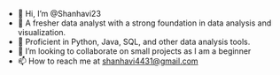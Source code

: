 - 👋 Hi, I’m @Shanhavi23
- 👀 A fresher data analyst with a strong foundation in data analysis and visualization.
- 🌱 Proficient in Python, Java, SQL, and other data analysis tools.
- 💞️ I’m looking to collaborate on small projects as I am a beginner
- 📫 How to reach me at shanhavi4431@gmail.com

<!---
Shanhavi23/Shanhavi23 is a ✨ special ✨ repository because its `README.md` (this file) appears on your GitHub profile.
You can click the Preview link to take a look at your changes.
--->

